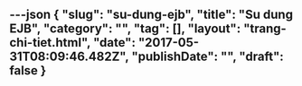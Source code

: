---json
{
    "slug": "su-dung-ejb",
    "title": "Su dung EJB",
    "category": "",
    "tag": [],
    "layout": "trang-chi-tiet.html",
    "date": "2017-05-31T08:09:46.482Z",
    "publishDate": "",
    "draft": false
}
---
